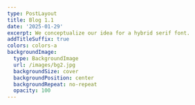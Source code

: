 ```yaml
---
type: PostLayout
title: Blog 1.1
date: '2025-01-29'
excerpt: We conceptualize our idea for a hybrid serif font.
addTitleSuffix: true
colors: colors-a
backgroundImage:
  type: BackgroundImage
  url: /images/bg2.jpg
  backgroundSize: cover
  backgroundPosition: center
  backgroundRepeat: no-repeat
  opacity: 100
---
```

